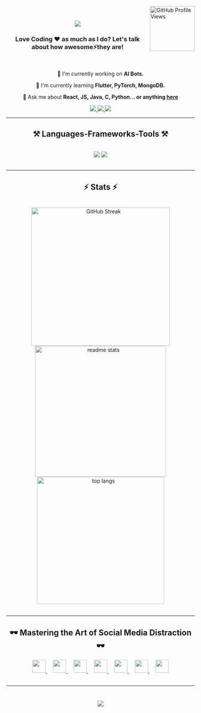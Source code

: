 <img align="right" src="https://komarev.com/ghpvc/?username=anuragjain-git&style=for-the-badge" alt="GitHub Profile Views" width="120">

<h1 align="center">
      <img src="https://readme-typing-svg.herokuapp.com/?font=Righteous&size=35&center=true&vCenter=true&width=500&height=70&duration=4000&lines=Hi+There!+👋;+I'm+Anurag+Jain!;" />
</h1>

<h3 align="center">Love Coding ❤️ as much as I do? Let's talk about how awesome⚡they are!</h3>

<br />

<div align="center">

🔭 I'm currently working on **AI Bots.**

🌱 I'm currently learning **Flutter, PyTorch, MongoDB.**

💬 Ask me about **React, JS, Java, C, Python... or anything [here](https://github.com/anuragjain-git/anuragjain-git/issues)**

</div>

<div align="center"> 
  <a href="mailto:itsanuragjain.03@gmail.com">
    <img src="https://img.shields.io/badge/Gmail-333333?style=for-the-badge&logo=gmail&logoColor=red" />
  </a>
  <a href="https://linkedin.com/in/anuragjain-in" target="_blank">
    <img src="https://img.shields.io/badge/LinkedIn-0077B5?style=for-the-badge&logo=linkedin&logoColor=white" target="_blank" />
  </a>
  <a href="https://anuragjain-git.github.io" target="_blank">
     <img src="https://img.shields.io/badge/Portfolio-FF5722?style=for-the-badge&logo=sqlite&logoColor=white" target="_blank" /> <!-- todoist, sqlite, safari, google-chrome are other good icon options -->
  </a>
</div>

<hr/>

<h2 align="center">⚒️ Languages-Frameworks-Tools ⚒️</h2>
<br/>
<div align="center">
    <img src="https://skillicons.dev/icons?i=react,bootstrap,html,css,vscode,github,git,r" />
    <img src="https://skillicons.dev/icons?i=nodejs,python,javascript,typescript,mongodb,c,java,mysql" /><br>
</div>

<br/>
<hr/>

<h2 align="center">⚡ Stats ⚡</h2>
<br>
<div align="center" style="text-align: center;">
  <a href="https://git.io/streak-stats"><img width="370" src="https://github-readme-streak-stats.herokuapp.com?user=anuragjain-git&theme=react&border_radius=10" alt="GitHub Streak" /></a>
  <img width="350" src="https://github-readme-stats.vercel.app/api?username=anuragjain-git&count_private=false&show_icons=true&theme=react&rank_icon=github&border_radius=10" alt="readme stats" />
  <br/>
  <img width="340" style="display: block; margin: 0 auto;" src="https://github-readme-stats.vercel.app/api/top-langs/?username=anuragjain-git&hide=HTML&langs_count=8&layout=compact&theme=react&border_radius=10&size_weight=0.5&count_weight=0.5&exclude_repo=github-readme-stats" alt="top langs" />
</div>

<br/>
<hr/>

<h2 align="center">🕶️ Mastering the Art of Social Media Distraction 🕶️</h2>
<div align="center">
  <a href="https://www.twitter.com/a_nuragjainn">
    <img src="https://cdn-icons-png.flaticon.com/512/3670/3670127.png" width="35">
  </a>&nbsp;&nbsp;&nbsp;
  <a href="https://www.instagram.com/a_nuragjain">
    <img src="https://cdn-icons-png.flaticon.com/512/3670/3670125.png" width="35">
  </a>&nbsp;&nbsp;&nbsp;
  <a href="https://www.t.me/a_nuragjain">
    <img src="https://cdn-icons-png.flaticon.com/512/906/906377.png" width="35">
  </a>&nbsp;&nbsp;&nbsp;
  <a href="#">
    <img src="https://cdn-icons-png.flaticon.com/512/4494/4494501.png" width="35">
  </a>&nbsp;&nbsp;&nbsp;
  <a href="https://discord.gg/g9EBZfYV">
    <img src="https://cdn-icons-png.flaticon.com/512/3670/3670157.png" width="35">
  </a>&nbsp;&nbsp;&nbsp;
  <a href="https://www.youtube.com/channel/UCCEd86oQN9DQcgespRrmT2A">
    <img src="https://cdn-icons-png.flaticon.com/512/3670/3670209.png" width="35">
  </a>&nbsp;&nbsp;&nbsp;
  <a href="https://linkedin.com/in/anuragjain-in">
    <img src="https://cdn-icons-png.flaticon.com/512/3670/3670236.png" width="35">
  </a>
</div>

<br/>
<hr/>

<h1 align="center">
      <img src="https://readme-typing-svg.herokuapp.com/?font=Righteous&size=35&center=true&vCenter=true&width=500&height=70&duration=4000&lines=Thanks+for+visiting!+✌;+I'm+always+down+to+collab+:-)" />
</h1>

<!-- FUN_FACT_PLACEHOLDER -->
